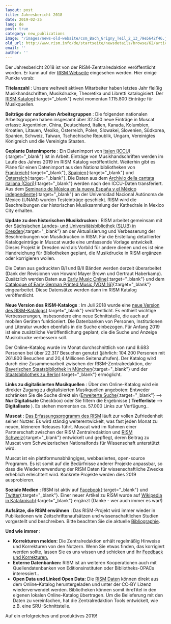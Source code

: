 ```yaml
---
layout: post
title: Jahresbericht 2018
date: 2019-02-25
lang: de
post: true
category: new_publications
image: "/images/news-old-website/csm_Bach_Grigny_Teil_2_13_79e5642f46.jpg"
old_url: http://www.rism.info/de/startseite/newsdetails/browse/62/article/64/the-2018-annual-report.html
email: ''
author: ''
---
```


Der Jahresbericht 2018 ist von der RISM-Zentralredaktion veröffentlicht worden. Er kann auf der [RISM Webseite](/publications/annual-reports/2018.html) eingesehen werden. Hier einige Punkte vorab:

**Titelanzahl** : Unsere weltweit aktiven Mitarbeiter haben letztes Jahr fleißig Musikhandschriften, Musikdrucke, Theoretika und Libretti katalogisiert. Der [RISM Katalog](https://opac.rism.info/){:target="_blank"} weist momentan 1.115.800 Einträge für Musikquellen.

**Beiträge der nationalen Arbeitsgruppen** : Die folgenden nationalen Arbeitsgruppen haben insgesamt über 32.500 neue Einträge in Muscat erfasst: Argentinien, China, Deutschland, Italien, Kanada, Kolumbien, Kroatien, Litauen, Mexiko, Österreich, Polen, Slowakei, Slovenien, Südkorea, Spanien, Schweiz, Taiwan, Tschechische Republik, Ungarn, Vereinigtes Königreich und die Vereinigte Staaten.

**Geplante Datenimporte** : Ein Datenimport von [Itaien (ICCU)](http://www.sbn.it/opacsbn/opac/iccu/musica.jsp){:target="_blank"} ist in Arbeit. Einträge von Musikhandschriften werden im Laufe des Jahres 2019 im RISM Katalog veröffentlicht. Weiterhin gibt es Pläne für einen Datenimport aus den Nationalbibliotheken von [Frankreich](http://ccfr.bnf.fr/){:target="_blank"}, [Spainien](http://www.bne.es/es/Inicio/index.html){:target="_blank"} und [Österreich](https://www.onb.ac.at/){:target="_blank"}. Die Daten aus dem [Archivio della cantata italiana (Clori)](http://cantataitaliana.it/){:target="_blank"} werden nach den ICCU-Daten transferiert. Aus dem [Seminario de Música en la nueva España y el México independiente](http://www.musicat.unam.mx/){:target="_blank"} an der Universidad Nacional Autónoma de México (UNAM) wurden Testeinträge geschickt. RISM wird die Beschreibungen der historischen Musiksammlung der Kathedrale in Mexico City erhalten.

**Update zu den historischen Musikdrucken** : RISM arbeitet gemeinsam mit der [Sächsischen Landes- und Universitätsbibliothek (SLUB) in Dresden](https://www.slub-dresden.de/startseite/){:target="_blank"} an der Aktualisierung und Verbesserung der Beschreibungen von Musikdrucken in RISM. Für die Erstellung detaillierter Katalogeinträge in Muscat wurde eine umfassende Vorlage entwickelt. Dieses Projekt in Dresden wird als Vorbild für andere dienen und es ist eine Handreichung für Bibliotheken geplant, die Musikdrucke in RISM ergänzen oder korrigieren wollen.

Die Daten aus gedruckten B/I und B/II Bänden werden derzeit überarbeitet (Dank der Revisionen von Howard Mayer Brown und Gertraut Haberkamp). Zusätzlich werden Daten aus [Early Music Online](https://www.royalholloway.ac.uk/research-and-teaching/departments-and-schools/music/research/research-projects-and-centres/early-music-online/){:target="_blank"} und dem [Catalogue of Early German Printed Music (VDM 16)](http://www.vdm16.sbg.ac.at/db/music_prints.php?content=project_description&menu=0){:target="_blank"} eingearbeitet. Diese Datensätze werden dann im RISM Katalog veröffentlicht.

**Neue Version des RISM-Katalogs** : Im Juli 2018 wurde eine [neue Version des RISM-Katalogs](/new_at_rism/2018/07/16/new-version-of-the-rism-online-catalog.html?tx_ttnews%5Byear%5D=2018&tx_ttnews%5Bmonth%5D=07&cHash=edf201a306d2b2a35d507019d462592f){:target="_blank"} veröffentlicht. Es enthielt wichtige Verbesserungen, insbesondere eine neue Schnittstelle, die auch auf mobilen Geräten funktioniert. Die Datenbanken von Personen, Institutionen und Literatur wurden ebenfalls in die Suche einbezogen. Für Anfang 2019 ist eine zusätzliche Veröffentlichung geplant, die die Suche und Anzeige Musikdrucke verbessern soll.

Der Online-Katalog wurde im Monat durchschnittlich von rund 8.683 Personen bei über 22.317 Besuchen genutzt (jährlich: 104.200 Personen mit 261.800 Besuchen und 20,4 Millionen Seitenaufrufen). Der Katalog wird durch eine Zusammenarbeit zwischen der RISM-Zentralredaktion, der [Bayerischen Staatsbibliothek in München](https://www.bsb-muenchen.de/){:target="_blank"} und der [Staatsbibliothek zu Berlin](https://staatsbibliothek-berlin.de/){:target="_blank"} ermöglicht.

**Links zu digitalisierten Musikquellen** : Über den Online-Katalog wird ein direkter Zugang zu digitalisierten Musikquellen angeboten: Entweder schränken Sie die Suche direkt ein ([Erweiterte Suche](https://opac.rism.info/index.php?id=3){:target="_blank"} --\> **Nur Digitalisate** Checkbox) oder Sie filtern die Ergebnisse ( **Trefferliste** --\> **Digitalisate** ). Es stehen momentan ca. 57.000 Links zur Verfügung..

**Muscat** : [Das Erfassungsprogramm des RISM](/community/muscat.html) läuft zur vollen Zufriedenheit seiner Nutzer. Es wird ständig weiterentwickelt, was fast jeden Monat zu neuen, kleineren Releases führt. Muscat wird im Rahmen einer Partnerschaft zwischen der RISM Zentralredaktion und [RISM Schweiz](http://rism-ch.org/){:target="_blank"} entwickelt und gepflegt, deren Beitrag zu Muscat vom Schweizerischen Nationalfonds für Wissenschaft unterstützt wird.

Muscat ist ein plattformunabhängiges, webbasiertes, open-source Programm. Es ist somit auf die Bedürfnisse anderer Projekte anpassbar, so dass die Wiederverwendung der RISM Daten für wissenschaftliche Zwecke erheblich erleichtert wird. Konkrete Projekte werden dies 2019 ausprobieren.

**Soziale Medien** : RISM ist aktiv auf [Facebook](https://www.facebook.com/pages/RISM-R%C3%A9pertoire-International-des-Sources-Musicales/103775449663308){:target="_blank"} und [Twitter](https://twitter.com/RISM_music){:target="_blank"}. Einer neuer Artikel zu RISM wurde auf [Wikipedia in Katalanisch](https://ca.wikipedia.org/wiki/R%C3%A9pertoire_International_des_Sources_Musicales){:target="_blank"} ergänzt (Danke - wer auch immer es war!)

**Aufsätze, die RISM erwähnen** : Das RISM-Projekt wird immer wieder in Publikationen wie Zeitschriftenaufsätzen und wissenschaftlichen Studien vorgestellt und beschreiben. Bitte beachten Sie die aktuelle [Bibliographie](/publications/bibliography.html).

**Und wie immer**
:

- **Korrekturen melden:** Die Zentralredaktion erhält regelmäßig Hinweise und Korrekturen von den Nutzern. Wenn Sie etwas finden, das korrigiert werden sollte, lassen Sie es uns wissen und schicken und Ihr [Feedback und Korrekturen.](http://www.rism.info/en/service/feedback.html#c2895)
- **Externe Datenbanken:** RISM ist an weiteren Kooperationen auch mit Quellendatenbanken von Editionsinsti­tuten oder Bibliotheks-OPACs interessiert..
- **Open Data und Linked Open Data:** Die [RISM Daten](https://opac.rism.info/index.php?id=8&L=1) können direkt aus dem Online-Katalog heruntergeladen und unter der CC-BY Lizenz wiederverwendet werden. Bibliotheken können somit ihreTitel in den eigenen lokalen Online-Katalog übertragen. Um die Belieferung mit den Daten zu vereinfachen, hat die Zentralredaktion Tools entwickelt, wie z.B. eine SRU-Schnittstelle.

Auf ein erfolgreiches und produktives 2019!


